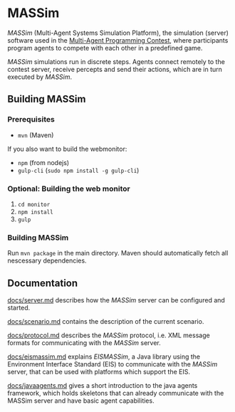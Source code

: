 MASSim
======

_MASSim_ (Multi-Agent Systems Simulation Platform), the simulation (server)
software used in the
[Multi-Agent Programming Contest](https://multiagentcontest.org/),
where participants program agents to compete with each other in a
predefined game.

_MASSim_ simulations run in discrete steps. Agents connect remotely to the
contest server, receive percepts and send their actions, which are in turn
executed by _MASSim_.

Building MASSim
---------------

### Prerequisites

* `mvn` (Maven)

If you also want to build the webmonitor:

* `npm` (from nodejs)
* `gulp-cli` (`sudo npm install -g gulp-cli`)

### Optional: Building the web monitor

1. `cd monitor`
2. `npm install`
3. `gulp`

### Building MASSim

Run `mvn package` in the main directory. Maven should automatically
fetch all nescessary dependencies.

Documentation
-------------

[docs/server.md](server.md) describes how the _MASSim_ server can be configured and started.

[docs/scenario.md](scenario.md) contains the description of the current scenario.

[docs/protocol.md](protocol.md) describes the _MASSim_ protocol, i.e. XML message formats for communicating with the _MASSim_ server.

[docs/eismassim.md](eismassim.md) explains _EISMASSim_, a Java library using the Environment Interface Standard (EIS) to communicate with the _MASSim_ server, that can be used with platforms which support the EIS.

[docs/javaagents.md](javaagents.md) gives a short introduction to the java agents framework, which holds skeletons that can already communicate with the MASSim server and have basic agent capabilities.
